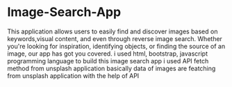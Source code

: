 # Image-Search-App 
This application allows users to easily find and discover images based on keywords,visual content, and even through reverse image search.
Whether you're looking for inspiration, identifying objects, or finding the source of an image, our app has got you covered.
i used html, bootstrap, javascript programming language to build this image search app
i used API fetch method from unsplash application basically data of images are featching from unsplash application with the help of API
